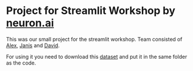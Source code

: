 # Project for Streamlit Workshop by [neuron.ai](https://neuron-ai.at/)

This was our small project for the streamlit workshop. 
Team consisted of [Alex](https://github.com/alexdeutschbauer), [Janis](https://github.com/JanisJoy) and [David](https://github.com/viddavue).

For using it you need to download this [dataset](https://www.kaggle.com/datasets/azharn/alligator-vs-crocodile1) and put it in the same folder as the code.
